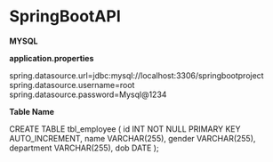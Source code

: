# SpringBootAPI




**MYSQL**

**application.properties**


spring.datasource.url=jdbc:mysql://localhost:3306/springbootproject
spring.datasource.username=root
spring.datasource.password=Mysql@1234

**Table Name**

CREATE TABLE tbl_employee
(
    id INT NOT NULL PRIMARY KEY AUTO_INCREMENT,
    name VARCHAR(255),
    gender VARCHAR(255),
    department VARCHAR(255),
    dob DATE
);
